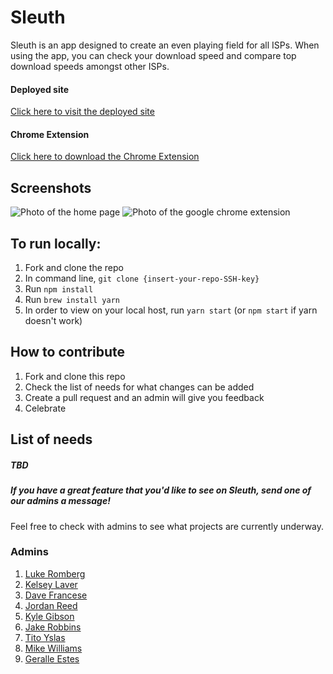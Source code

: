 # Sleuth
Sleuth is an app designed to create an even playing field for all ISPs. When using the app, you can check your download speed and compare top download speeds amongst other ISPs.
#### Deployed site
[Click here to visit the deployed site](https://speed-sleuth.firebaseapp.com)
#### Chrome Extension
[Click here to download the Chrome Extension](https://chrome.google.com/webstore/detail/sleuth/ljcgfcpjeioeodhbpjjfamlikpgmnhno/related?hl=en)

## Screenshots
![Photo of the home page](./screenshots/home.png)
![Photo of the google chrome extension](./screenshots/extension.png)

## To run locally:
1. Fork and clone the repo
2. In command line, `git clone {insert-your-repo-SSH-key}`
3. Run `npm install`
4. Run `brew install yarn`
5. In order to view on your local host, run `yarn start` (or `npm start` if yarn doesn't work)

## How to contribute
1. Fork and clone this repo
2. Check the list of needs for what changes can be added
3. Create a pull request and an admin will give you feedback
4. Celebrate

## List of needs
##### TBD

##### If you have a great feature that you'd like to see on Sleuth, send one of our admins a message!

Feel free to check with admins to see what projects are currently underway.

### Admins
1. [Luke Romberg](https://github.com/lukeromberg)
2. [Kelsey Laver](https://github.com/kalaver8)
3. [Dave Francese](https://github.com/davefrancese)
4. [Jordan Reed](https://github.com/jordanreed23)
5. [Kyle Gibson](https://github.com/kylegibson15)
6. [Jake Robbins](https://github.com/iamjakerobbins)
7. [Tito Yslas](https://github.com/tyslas)
8. [Mike Williams](https://github.com/willofmike)
9. [Geralle Estes](https://github.com/geralle)
